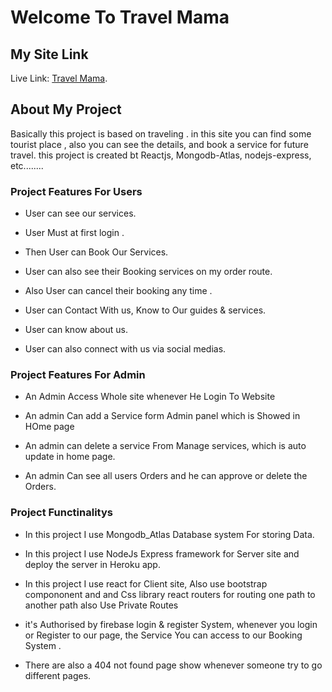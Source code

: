 # Welcome To Travel Mama 

## My Site Link 
Live Link: [Travel Mama](https://travelmama-6b4e5.web.app/).

## About My Project

Basically this project is based on traveling . in this site you can find some tourist place , also you can see the details, and book a service for future travel. this project is created bt Reactjs, Mongodb-Atlas, nodejs-express, etc........    


### Project Features For Users
-   User can see our services.

-  User Must at first login .

-  Then User can Book Our Services.

-  User can also see their  Booking services on my order route.

-  Also User can cancel their booking any time .

-  User can Contact With us, Know to  Our guides & services.

-  User can know about us.

-  User can also connect with us via social medias.


### Project Features For Admin

-  An Admin Access Whole site whenever He Login To Website

-  An admin Can add a Service form Admin panel which is Showed in HOme page

-  An admin can delete a service From Manage services, which is auto update in home page.

-  An admin Can see all users Orders and he can approve or delete the Orders.



### Project Functinalitys

*  In this project I use Mongodb_Atlas Database system For storing Data.

*  In this project I use NodeJs Express framework for Server site and deploy the server in Heroku app.

*  In this project I use react for Client site, Also use bootstrap compononent and and Css library react routers   for  routing one path to another path also Use Private Routes

*  it's Authorised by firebase login & register System, whenever you login or Register to our page, the Service You can access to  our Booking System .

*  There are also a 404 not found page show whenever someone try to go different pages.


